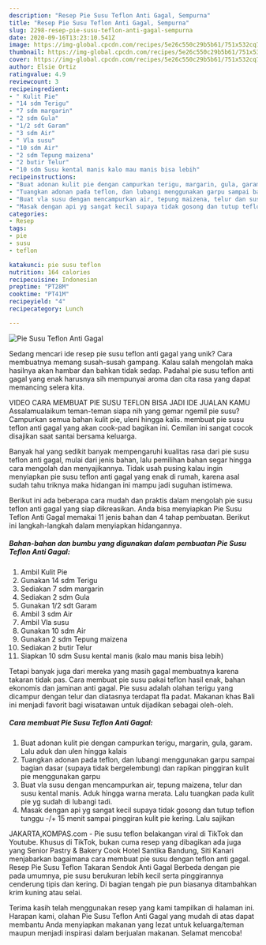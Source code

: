 ```yaml
---
description: "Resep Pie Susu Teflon Anti Gagal, Sempurna"
title: "Resep Pie Susu Teflon Anti Gagal, Sempurna"
slug: 2298-resep-pie-susu-teflon-anti-gagal-sempurna
date: 2020-09-16T13:23:10.541Z
image: https://img-global.cpcdn.com/recipes/5e26c550c29b5b61/751x532cq70/pie-susu-teflon-anti-gagal-foto-resep-utama.jpg
thumbnail: https://img-global.cpcdn.com/recipes/5e26c550c29b5b61/751x532cq70/pie-susu-teflon-anti-gagal-foto-resep-utama.jpg
cover: https://img-global.cpcdn.com/recipes/5e26c550c29b5b61/751x532cq70/pie-susu-teflon-anti-gagal-foto-resep-utama.jpg
author: Elsie Ortiz
ratingvalue: 4.9
reviewcount: 3
recipeingredient:
- " Kulit Pie"
- "14 sdm Terigu"
- "7 sdm margarin"
- "2 sdm Gula"
- "1/2 sdt Garam"
- "3 sdm Air"
- " Vla susu"
- "10 sdm Air"
- "2 sdm Tepung maizena"
- "2 butir Telur"
- "10 sdm Susu kental manis kalo mau manis bisa lebih"
recipeinstructions:
- "Buat adonan kulit pie dengan campurkan terigu, margarin, gula, garam. Lalu aduk dan ulen hingga kalais"
- "Tuangkan adonan pada teflon, dan lubangi menggunakan garpu sampai bagian dasar (supaya tidak bergelembung) dan rapikan pinggiran kulit pie menggunakan garpu"
- "Buat vla susu dengan mencampurkan air, tepung maizena, telur dan susu kental manis. Aduk hingga warna merata. Lalu tuangkan pada kulit pie yg sudah di lubangi tadi."
- "Masak dengan api yg sangat kecil supaya tidak gosong dan tutup teflon tunggu -/+ 15 menit sampai pinggiran kulit pie kering. Lalu sajikan"
categories:
- Resep
tags:
- pie
- susu
- teflon

katakunci: pie susu teflon 
nutrition: 164 calories
recipecuisine: Indonesian
preptime: "PT28M"
cooktime: "PT41M"
recipeyield: "4"
recipecategory: Lunch

---
```



![Pie Susu Teflon Anti Gagal](https://img-global.cpcdn.com/recipes/5e26c550c29b5b61/751x532cq70/pie-susu-teflon-anti-gagal-foto-resep-utama.jpg)

Sedang mencari ide resep pie susu teflon anti gagal yang unik? Cara membuatnya memang susah-susah gampang. Kalau salah mengolah maka hasilnya akan hambar dan bahkan tidak sedap. Padahal pie susu teflon anti gagal yang enak harusnya sih mempunyai aroma dan cita rasa yang dapat memancing selera kita.

VIDEO CARA MEMBUAT PIE SUSU TEFLON BISA JADI IDE JUALAN KAMU Assalamualaikum teman-teman siapa nih yang gemar ngemil pie susu? Campurkan semua bahan kulit pie, uleni hingga kalis. membuat pie susu teflon anti gagal yang akan cook-pad bagikan ini. Cemilan ini sangat cocok disajikan saat santai bersama keluarga.

Banyak hal yang sedikit banyak mempengaruhi kualitas rasa dari pie susu teflon anti gagal, mulai dari jenis bahan, lalu pemilihan bahan segar hingga cara mengolah dan menyajikannya. Tidak usah pusing kalau ingin menyiapkan pie susu teflon anti gagal yang enak di rumah, karena asal sudah tahu triknya maka hidangan ini mampu jadi suguhan istimewa.


Berikut ini ada beberapa cara mudah dan praktis dalam mengolah pie susu teflon anti gagal yang siap dikreasikan. Anda bisa menyiapkan Pie Susu Teflon Anti Gagal memakai 11 jenis bahan dan 4 tahap pembuatan. Berikut ini langkah-langkah dalam menyiapkan hidangannya.

<!--inarticleads1-->

##### Bahan-bahan dan bumbu yang digunakan dalam pembuatan Pie Susu Teflon Anti Gagal:

1. Ambil  Kulit Pie
1. Gunakan 14 sdm Terigu
1. Sediakan 7 sdm margarin
1. Sediakan 2 sdm Gula
1. Gunakan 1/2 sdt Garam
1. Ambil 3 sdm Air
1. Ambil  Vla susu
1. Gunakan 10 sdm Air
1. Gunakan 2 sdm Tepung maizena
1. Sediakan 2 butir Telur
1. Siapkan 10 sdm Susu kental manis (kalo mau manis bisa lebih)


Tetapi banyak juga dari mereka yang masih gagal membuatnya karena takaran tidak pas. Cara membuat pie susu pakai teflon hasil enak, bahan ekonomis dan jaminan anti gagal. Pie susu adalah olahan terigu yang dicampur dengan telur dan diatasnya terdapat fla padat. Makanan khas Bali ini menjadi favorit bagi wisatawan untuk dijadikan sebagai oleh-oleh. 

<!--inarticleads2-->

##### Cara membuat Pie Susu Teflon Anti Gagal:

1. Buat adonan kulit pie dengan campurkan terigu, margarin, gula, garam. Lalu aduk dan ulen hingga kalais
1. Tuangkan adonan pada teflon, dan lubangi menggunakan garpu sampai bagian dasar (supaya tidak bergelembung) dan rapikan pinggiran kulit pie menggunakan garpu
1. Buat vla susu dengan mencampurkan air, tepung maizena, telur dan susu kental manis. Aduk hingga warna merata. Lalu tuangkan pada kulit pie yg sudah di lubangi tadi.
1. Masak dengan api yg sangat kecil supaya tidak gosong dan tutup teflon tunggu -/+ 15 menit sampai pinggiran kulit pie kering. Lalu sajikan


JAKARTA,KOMPAS.com - Pie susu teflon belakangan viral di TikTok dan Youtube. Khusus di TikTok, bukan cuma resep yang dibagikan ada juga yang Senior Pastry &amp; Bakery Cook Hotel Santika Bandung, Siti Kanari menjabarkan bagaimana cara membuat pie susu dengan teflon anti gagal. Resep Pie Susu Teflon Takaran Sendok Anti Gagal Berbeda dengan pie pada umumnya, pie susu berukuran lebih kecil serta pinggirannya cenderung tipis dan kering. Di bagian tengah pie pun biasanya ditambahkan krim kuning atau selai. 

Terima kasih telah menggunakan resep yang kami tampilkan di halaman ini. Harapan kami, olahan Pie Susu Teflon Anti Gagal yang mudah di atas dapat membantu Anda menyiapkan makanan yang lezat untuk keluarga/teman maupun menjadi inspirasi dalam berjualan makanan. Selamat mencoba!

